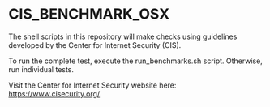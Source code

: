 # CIS_BENCHMARK_OSX
The shell scripts in this repository will make checks using guidelines developed by the Center for Internet Security (CIS).

To run the complete test, execute the run_benchmarks.sh script. Otherwise, run individual tests.

Visit the Center for Internet Security website here: https://www.cisecurity.org/
